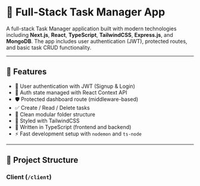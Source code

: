 # 📝 Full-Stack Task Manager App

A full-stack Task Manager application built with modern technologies including **Next.js**, **React**, **TypeScript**, **TailwindCSS**, **Express.js**, and **MongoDB**. The app includes user authentication (JWT), protected routes, and basic task CRUD functionality.

---

## 🚀 Features

- 🔐 User authentication with JWT (Signup & Login)
- 🧠 Auth state managed with React Context API
- 🛡 Protected dashboard route (middleware-based)
- ✅ Create / Read / Delete tasks
- 🧩 Clean modular folder structure
- 💅 Styled with TailwindCSS
- 🔧 Written in TypeScript (frontend and backend)
- ⚡ Fast development setup with `nodemon` and `ts-node`

---

## 📁 Project Structure

### Client (`/client`)

